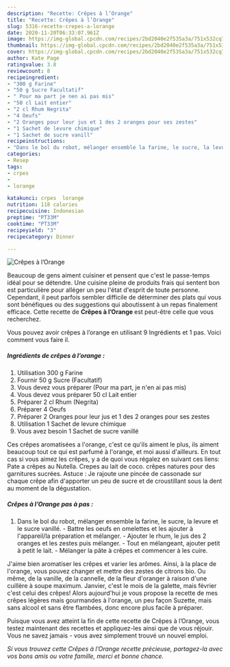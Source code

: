```yaml
---
description: "Recette: Crêpes à l’Orange"
title: "Recette: Crêpes à l’Orange"
slug: 5316-recette-crepes-a-lorange
date: 2020-11-20T06:33:07.961Z
image: https://img-global.cpcdn.com/recipes/2bd2040e2f535a3a/751x532cq70/crepes-a-lorange-photo-principale-de-la-recette.jpg
thumbnail: https://img-global.cpcdn.com/recipes/2bd2040e2f535a3a/751x532cq70/crepes-a-lorange-photo-principale-de-la-recette.jpg
cover: https://img-global.cpcdn.com/recipes/2bd2040e2f535a3a/751x532cq70/crepes-a-lorange-photo-principale-de-la-recette.jpg
author: Kate Page
ratingvalue: 3.8
reviewcount: 8
recipeingredient:
- "300 g Farine"
- "50 g Sucre Facultatif"
- " Pour ma part je nen ai pas mis"
- "50 cl Lait entier"
- "2 cl Rhum Negrita"
- "4 Oeufs"
- "2 Oranges pour leur jus et 1 des 2 oranges pour ses zestes"
- "1 Sachet de levure chimique"
- "1 Sachet de sucre vanill"
recipeinstructions:
- "Dans le bol du robot, mélanger ensemble la farine, le sucre, la levure et le sucre vanillé. Battre les oeufs en omelettes et les ajouter à l&#39;appareil/la préparation et mélanger. Ajouter le rhum, le jus des 2 oranges et les zestes puis mélanger. Tout en mélangeant, ajouter petit à petit le lait. Mélanger la pâte à crêpes et commencer à les cuire."
categories:
- Resep
tags:
- crpes
- 
- lorange

katakunci: crpes  lorange 
nutrition: 118 calories
recipecuisine: Indonesian
preptime: "PT33M"
cooktime: "PT33M"
recipeyield: "3"
recipecategory: Dinner

---
```



![Crêpes à l’Orange](https://img-global.cpcdn.com/recipes/2bd2040e2f535a3a/751x532cq70/crepes-a-lorange-photo-principale-de-la-recette.jpg)

Beaucoup de gens aiment cuisiner et pensent que c'est le passe-temps idéal pour se détendre. Une cuisine pleine de produits frais qui sentent bon est particulière pour alléger un peu l'état d'esprit de toute personne. Cependant, il peut parfois sembler difficile de déterminer des plats qui vous sont bénéfiques ou des suggestions qui aboutissent à un repas finalement efficace. Cette recette de <strong> Crêpes à l’Orange </strong> est peut-être celle que vous recherchez.

<!--inarticleads1-->

Vous pouvez avoir crêpes à l’orange en utilisant 9 Ingrédients et 1 pas. Voici comment vous faire il.

##### Ingrédients de crêpes à l’orange :

1. Utilisation 300 g Farine
1. Fournir 50 g Sucre (Facultatif)
1. Vous devez vous préparer  (Pour ma part, je n&#39;en ai pas mis)
1. Vous devez vous préparer 50 cl Lait entier
1. Préparer 2 cl Rhum (Negrita)
1. Préparer 4 Oeufs
1. Préparer 2 Oranges pour leur jus et 1 des 2 oranges pour ses zestes
1. Utilisation 1 Sachet de levure chimique
1. Vous avez besoin 1 Sachet de sucre vanillé


Ces crêpes aromatisées a l&#39;orange, c&#39;est ce qu&#39;ils aiment le plus, ils aiment beaucoup tout ce qui est parfumé à l&#39;orange, et moi aussi d&#39;ailleurs. En tout cas si vous aimez les crêpes, y a de quoi vous régalez en suivant ces liens: Pate a crêpes au Nutella. Crepes au lait de coco. crêpes natures pour des garnitures sucrées. Astuce : Je rajoute une pincée de cassonade sur chaque crêpe afin d&#39;apporter un peu de sucre et de croustillant sous la dent au moment de la dégustation. 

<!--inarticleads2-->

##### Crêpes à l’Orange pas à pas :

1. Dans le bol du robot, mélanger ensemble la farine, le sucre, la levure et le sucre vanillé. - Battre les oeufs en omelettes et les ajouter à l&#39;appareil/la préparation et mélanger. - Ajouter le rhum, le jus des 2 oranges et les zestes puis mélanger. - Tout en mélangeant, ajouter petit à petit le lait. - Mélanger la pâte à crêpes et commencer à les cuire.


J&#39;aime bien aromatiser les crêpes et varier les arômes. Ainsi, à la place de l&#39;orange, vous pouvez changer et mettre des zestes de citrons bio. Ou même, de la vanille, de la cannelle, de la fleur d&#39;oranger à raison d&#39;une cuillère à soupe maximum. Janvier, c&#39;est le mois de la galette, mais février c&#39;est celui des crêpes! Alors aujourd&#39;hui je vous propose la recette de mes crêpes légères mais gourmandes à l&#39;orange, un peu façon Suzette, mais sans alcool et sans être flambées, donc encore plus facile à préparer. 

<!--inarticleads1-->

<p>
Puisque vous avez atteint la fin de cette recette de Crêpes à l’Orange, vous testez maintenant des recettes et appliquez-les ainsi que de vous réjouir. Vous ne savez jamais - vous avez simplement trouvé un nouvel emploi.
</p>

<p>
<i>Si vous trouvez cette Crêpes à l’Orange recette précieuse, partagez-la avec vos bons amis ou votre famille, merci et bonne chance.</i>
</p>
